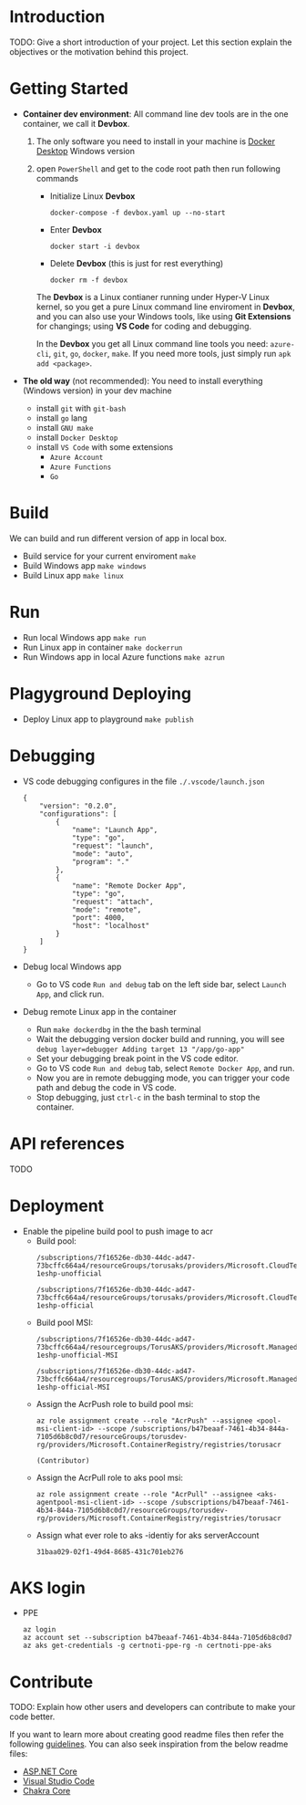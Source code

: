 # Introduction 
TODO: Give a short introduction of your project. Let this section explain the objectives or the motivation behind this project. 

# Getting Started

- **Container dev environment**: All command line dev tools are in the one container, we call it **Devbox**.
    1. The only software you need to install in your machine is [Docker Desktop](https://www.docker.com/products/docker-desktop/) Windows version
    2. open `PowerShell` and get to the code root path then run following commands
        - Initialize Linux **Devbox**
            ```
            docker-compose -f devbox.yaml up --no-start
            ```
        - Enter **Devbox**
            ```
            docker start -i devbox
            ```
        - Delete **Devbox** (this is just for rest everything)
            ```
            docker rm -f devbox
            ```
        The **Devbox** is a Linux contianer running under Hyper-V Linux kernel, so you get a pure Linux command line enviroment in **Devbox**, and you can also use your Windows tools, like using **Git Extensions** for changings; using **VS Code** for coding and debugging.
        
        In the **Devbox** you get all Linux command line tools you need: `azure-cli`, `git`, `go`, `docker`, `make`. If you need more tools, just simply run `apk add <package>`. 

- **The old way** (not recommended): You need to install everything (Windows version) in your dev machine
    - install `git` with `git-bash`
    - install `go` lang
    - install `GNU make`
    - install `Docker Desktop`
    - install `VS Code` with some extensions
        - `Azure Account`
        - `Azure Functions`
        - `Go`

# Build
We can build and run different version of app in local box.
- Build service for your current enviroment `make`
- Build Windows app `make windows`
- Build Linux app `make linux`

# Run
- Run local Windows app `make run`
- Run Linux app in container `make dockerrun`
- Run Windows app in local Azure functions `make azrun`

# Plagyground Deploying
- Deploy Linux app to playground `make publish`

# Debugging
- VS code debugging configures in the file `./.vscode/launch.json` 
    ```
    {
        "version": "0.2.0",
        "configurations": [
            {
                "name": "Launch App",
                "type": "go",
                "request": "launch",
                "mode": "auto",
                "program": "."
            },
            {
                "name": "Remote Docker App",
                "type": "go",
                "request": "attach",
                "mode": "remote",
                "port": 4000,
                "host": "localhost"
            }
        ]
    }
    ```
- Debug local Windows app

    - Go to VS code `Run and debug` tab on the left side bar, select `Launch App`, and click run.

- Debug remote Linux app in the container

    - Run `make dockerdbg` in the the bash terminal
    - Wait the debugging version docker build and running, you will see `debug layer=debugger Adding target 13 "/app/go-app"`
    - Set your debugging break point in the VS code editor.
    - Go to VS code `Run and debug` tab, select `Remote Docker App`, and run.
    - Now you are in remote debugging mode, you can trigger your code path and debug the code in VS code.
    - Stop debugging, just `ctrl-c` in the bash terminal to stop the container.

# API references
TODO


# Deployment
- Enable the pipeline build pool to push image to acr
    - Build pool:
        ```
        /subscriptions/7f16526e-db30-44dc-ad47-73bcffc664a4/resourceGroups/torusaks/providers/Microsoft.CloudTest/hostedpools/Torus-1eshp-unofficial

        /subscriptions/7f16526e-db30-44dc-ad47-73bcffc664a4/resourceGroups/torusaks/providers/Microsoft.CloudTest/hostedpools/Torus-1eshp-official
        ```
    - Build pool MSI:
        ```
        /subscriptions/7f16526e-db30-44dc-ad47-73bcffc664a4/resourcegroups/TorusAKS/providers/Microsoft.ManagedIdentity/userAssignedIdentities/Torus-1eshp-unofficial-MSI

        /subscriptions/7f16526e-db30-44dc-ad47-73bcffc664a4/resourcegroups/TorusAKS/providers/Microsoft.ManagedIdentity/userAssignedIdentities/Torus-1eshp-official-MSI
        ```
    - Assign the AcrPush role to build pool msi:
        ```
        az role assignment create --role "AcrPush" --assignee <pool-msi-client-id> --scope /subscriptions/b47beaaf-7461-4b34-844a-7105d6b8c0d7/resourceGroups/torusdev-rg/providers/Microsoft.ContainerRegistry/registries/torusacr

        (Contributor)
        ```
    - Assign the AcrPull role to aks pool msi:
        ```
        az role assignment create --role "AcrPull" --assignee <aks-agentpool-msi-client-id> --scope /subscriptions/b47beaaf-7461-4b34-844a-7105d6b8c0d7/resourceGroups/torusdev-rg/providers/Microsoft.ContainerRegistry/registries/torusacr
        ```
    - Assign what ever role to aks -identiy for aks serverAccount
        ```
        31baa029-02f1-49d4-8685-431c701eb276
        ```

# AKS login
- PPE
    ```
    az login
    az account set --subscription b47beaaf-7461-4b34-844a-7105d6b8c0d7
    az aks get-credentials -g certnoti-ppe-rg -n certnoti-ppe-aks
    ```


# Contribute
TODO: Explain how other users and developers can contribute to make your code better. 

If you want to learn more about creating good readme files then refer the following [guidelines](https://docs.microsoft.com/en-us/azure/devops/repos/git/create-a-readme?view=azure-devops). You can also seek inspiration from the below readme files:
- [ASP.NET Core](https://github.com/aspnet/Home)
- [Visual Studio Code](https://github.com/Microsoft/vscode)
- [Chakra Core](https://github.com/Microsoft/ChakraCore)